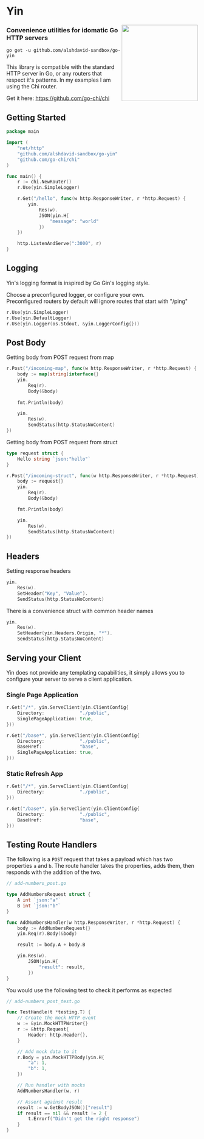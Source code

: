 
# Yin

<img align="right" width="200px" src="https://alshdavid-sandbox.github.io/go-yin/yin.jpg">

### Convenience utilities for idomatic Go HTTP servers

```
go get -u github.com/alshdavid-sandbox/go-yin
```

This library is compatible with the standard HTTP server in Go, 
or any routers that respect it's patterns. 
In my examples I am using the Chi router.

Get it here: https://github.com/go-chi/chi

## Getting Started

```Go
package main

import (
    "net/http"
    "github.com/alshdavid-sandbox/go-yin"
    "github.com/go-chi/chi"
)

func main() {
    r := chi.NewRouter()
    r.Use(yin.SimpleLogger)

    r.Get("/hello", func(w http.ResponseWriter, r *http.Request) {
        yin.
            Res(w).
            JSON(yin.H{
                "message": "world"
            })
    })

    http.ListenAndServe(":3000", r)
}
```


## Logging

Yin's logging format is inspired by Go Gin's logging style.

Choose a preconfigured logger, or configure your own.<br>
Preconfigured routers by default will ignore routes that start with "/ping"

```Go
r.Use(yin.SimpleLogger)
r.Use(yin.DefaultLogger)
r.Use(yin.Logger(os.Stdout, &yin.LoggerConfig{}))
```

## Post Body

Getting body from POST request from map
```Go
r.Post("/incoming-map", func(w http.ResponseWriter, r *http.Request) {
    body := map[string]interface{}
    yin.
        Req(r).
        Body(&body)
    
    fmt.Println(body)

    yin.
        Res(w).
        SendStatus(http.StatusNoContent)
})
```

Getting body from POST request from struct
```Go
type request struct {
    Hello string `json:"hello"`
}

r.Post("/incoming-struct", func(w http.ResponseWriter, r *http.Request) {
    body := request{}
    yin.
        Req(r).
        Body(&body)

    fmt.Println(body)

    yin.
        Res(w).
        SendStatus(http.StatusNoContent)
})
```

## Headers

Setting response headers

```Go
yin.
    Res(w).
    SetHeader("Key", "Value").
    SendStatus(http.StatusNoContent)
```

There is a convenience struct with common header names

```Go
yin.
    Res(w).
    SetHeader(yin.Headers.Origin, "*").
    SendStatus(http.StatusNoContent)
```

## Serving your Client

Yin does not provide any templating capabilities, it simply allows you to configure
your server to serve a client application.

### Single Page Application

```Go
r.Get("/*", yin.ServeClient(yin.ClientConfig{
    Directory:             "./public",
    SinglePageApplication: true,
}))
```

```Go
r.Get("/base*", yin.ServeClient(yin.ClientConfig{
    Directory:             "./public",
    BaseHref:              "base",
    SinglePageApplication: true,
}))
```

### Static Refresh App

```Go
r.Get("/*", yin.ServeClient(yin.ClientConfig{
    Directory:             "./public",
}))
```

```Go
r.Get("/base*", yin.ServeClient(yin.ClientConfig{
    Directory:             "./public",
    BaseHref:              "base",
}))
```

## Testing Route Handlers

The following is a `POST` request that takes a payload which 
has two properties `a` and `b`. The route handler takes the properties,
adds them, then responds with the addition of the two. 

```Go
// add-numbers_post.go

type AddNumbersRequest struct {
    A int `json:"a"`
    B int `json:"b"`
}

func AddNumbersHandler(w http.ResponseWriter, r *http.Request) {
    body := AddNumbersRequest{}
    yin.Req(r).Body(&body)

    result := body.A + body.B

    yin.Res(w).
        JSON(yin.H{
            "result": result,
        })
}
```

You would use the following test to check it performs as expected

```Go
// add-numbers_post_test.go

func TestHandle(t *testing.T) {
    // Create the mock HTTP event
    w := &yin.MockHTTPWriter{}
    r := &http.Request{
        Header: http.Header{},
    }

    // Add mock data to it
    r.Body = yin.MockHTTPBody(yin.H{
        "a": 1,
        "b": 1,
    })

    // Run handler with mocks
    AddNumbersHandler(w, r)

    // Assert against result
    result := w.GetBodyJSON()["result"]
    if result == nil && result != 2 {
        t.Errorf("Didn't get the right response")
    }
}
```